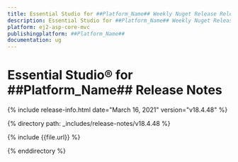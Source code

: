 ```yaml
---
title: Essential Studio for ##Platform_Name## Weekly Nuget Release Release Notes  
description: Essential Studio for ##Platform_Name## Weekly Nuget Release Release Notes  
platform: ej2-asp-core-mvc
publishingplatform: ##Platform_Name##
documentation: ug
---
```


# Essential Studio&reg; for  ##Platform_Name##  Release Notes  

{% include release-info.html date="March 16, 2021"   version="v18.4.48"  %} 

{% directory path: _includes/release-notes/v18.4.48 %}

{% include {{file.url}} %}

{% enddirectory %}
